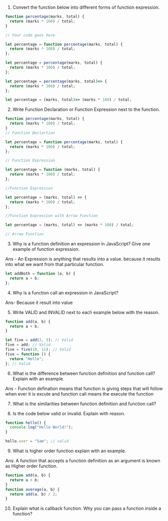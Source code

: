 1. Convert the function below into different forms of function expression.

```js
function percentage(marks, total) {
  return (marks * 100) / total;
}

// Your code goes here

let percentage = function percentage(marks, total) {
  return (marks * 100) / total;
};

let percentage = percentage(marks, total) {
  return (marks * 100) / total;
};

let percentage = percentage(marks, total)=> {
  return (marks * 100) / total;
};

let percentage = (marks, total)=> (marks * 100) / total;


```

2. Write Function Declaration or Function Expression next to the function.

```js
function percentage(marks, total) {
  return (marks * 100) / total;
}
// Function Declartion
```

```js
let percentage = function percentage(marks, total) {
  return (marks * 100) / total;
};

// Function Expression
```

```js
let percentage = function (marks, total) {
  return (marks * 100) / total;
};

//Function Expression
```

```js
let percentage = (marks, total) => {
  return (marks * 100) / total;
};

//Function Expression with Arrow Function
```

```js
let percentage = (marks, total) => (marks * 100) / total;

// Arrow Function
```

3. Why is a function definition an expression in JavaScript? Give one example of function expression.

Ans - An Expression is anything that results into a value. because it results into what we want from that particular function.

```js
let addBoth = function (a, b) {
  return a + b;
};
```

4. Why is a function call an expression in JavaScript?

 Ans- Because it result into value

5. Write VALID and INVALID next to each example below with the reason.

```js
function add(a, b) {
  return a + b;
}

let five = add(2, 3); // Valid
five = add; // Valid
five = five(10, 11); // Valid
five = function () {
  return "Hello";
}; // Valid
```

6. What is the difference between function definition and function call? Explain with an example.

Ans - Function defination means that function is giving steps that will follow when ever it is excute and function call means the execute the function

7. What is the similarities between function definition and function call?

8. Is the code below valid or invalid. Explain with reason.

```js
function hello() {
  console.log("Hello World!");
}

hello.user = "Sam"; // valid
```

9. What is higher order function explain with an example.

Ans: A function that accepts a function definition as an argument is known as Higher order function.

```js
function add(a, b) {
  return a + b;
}
function average(a, b) {
  return add(a, b) / 2;
}
```

10. Explain what is callback function. Why you can pass a function inside a function?
